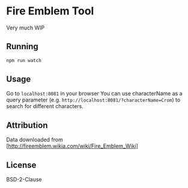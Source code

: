 # Fire Emblem Tool
Very much WIP

## Running
``` bash
npm run watch
```

## Usage
Go to `localhost:8081` in your browser
You can use characterName as a query parameter (e.g. `http://localhost:8081/?characterName=Crom`) to search for different characters.

## Attribution
Data downloaded from [http://fireemblem.wikia.com/wiki/Fire_Emblem_Wiki]

## License
BSD-2-Clause
